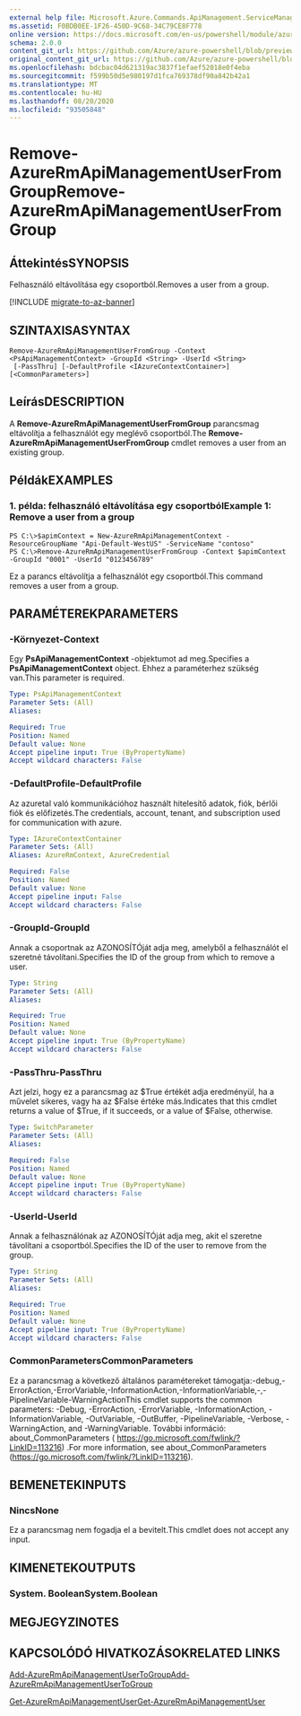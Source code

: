 ```yaml
---
external help file: Microsoft.Azure.Commands.ApiManagement.ServiceManagement.dll-Help.xml
ms.assetid: F0BDB0EE-1F26-450D-9C68-34C79CE8F778
online version: https://docs.microsoft.com/en-us/powershell/module/azurerm.apimanagement/remove-azurermapimanagementuserfromgroup
schema: 2.0.0
content_git_url: https://github.com/Azure/azure-powershell/blob/preview/src/ResourceManager/ApiManagement/Commands.ApiManagement/help/Remove-AzureRmApiManagementUserFromGroup.md
original_content_git_url: https://github.com/Azure/azure-powershell/blob/preview/src/ResourceManager/ApiManagement/Commands.ApiManagement/help/Remove-AzureRmApiManagementUserFromGroup.md
ms.openlocfilehash: bdcbac04d621319ac3837f1efaef52018e0f4eba
ms.sourcegitcommit: f599b50d5e980197d1fca769378df90a842b42a1
ms.translationtype: MT
ms.contentlocale: hu-HU
ms.lasthandoff: 08/20/2020
ms.locfileid: "93505848"
---
```

# <span data-ttu-id="09fc1-101">Remove-AzureRmApiManagementUserFromGroup</span><span class="sxs-lookup"><span data-stu-id="09fc1-101">Remove-AzureRmApiManagementUserFromGroup</span></span>

## <span data-ttu-id="09fc1-102">Áttekintés</span><span class="sxs-lookup"><span data-stu-id="09fc1-102">SYNOPSIS</span></span>
<span data-ttu-id="09fc1-103">Felhasználó eltávolítása egy csoportból.</span><span class="sxs-lookup"><span data-stu-id="09fc1-103">Removes a user from a group.</span></span>

[!INCLUDE [migrate-to-az-banner](../../includes/migrate-to-az-banner.md)]

## <span data-ttu-id="09fc1-104">SZINTAXISA</span><span class="sxs-lookup"><span data-stu-id="09fc1-104">SYNTAX</span></span>

```
Remove-AzureRmApiManagementUserFromGroup -Context <PsApiManagementContext> -GroupId <String> -UserId <String>
 [-PassThru] [-DefaultProfile <IAzureContextContainer>] [<CommonParameters>]
```

## <span data-ttu-id="09fc1-105">Leírás</span><span class="sxs-lookup"><span data-stu-id="09fc1-105">DESCRIPTION</span></span>
<span data-ttu-id="09fc1-106">A **Remove-AzureRmApiManagementUserFromGroup** parancsmag eltávolítja a felhasználót egy meglévő csoportból.</span><span class="sxs-lookup"><span data-stu-id="09fc1-106">The **Remove-AzureRmApiManagementUserFromGroup** cmdlet removes a user from an existing group.</span></span>

## <span data-ttu-id="09fc1-107">Példák</span><span class="sxs-lookup"><span data-stu-id="09fc1-107">EXAMPLES</span></span>

### <span data-ttu-id="09fc1-108">1. példa: felhasználó eltávolítása egy csoportból</span><span class="sxs-lookup"><span data-stu-id="09fc1-108">Example 1: Remove a user from a group</span></span>
```
PS C:\>$apimContext = New-AzureRmApiManagementContext -ResourceGroupName "Api-Default-WestUS" -ServiceName "contoso"
PS C:\>Remove-AzureRmApiManagementUserFromGroup -Context $apimContext -GroupId "0001" -UserId "0123456789"
```

<span data-ttu-id="09fc1-109">Ez a parancs eltávolítja a felhasználót egy csoportból.</span><span class="sxs-lookup"><span data-stu-id="09fc1-109">This command removes a user from a group.</span></span>

## <span data-ttu-id="09fc1-110">PARAMÉTEREK</span><span class="sxs-lookup"><span data-stu-id="09fc1-110">PARAMETERS</span></span>

### <span data-ttu-id="09fc1-111">-Környezet</span><span class="sxs-lookup"><span data-stu-id="09fc1-111">-Context</span></span>
<span data-ttu-id="09fc1-112">Egy **PsApiManagementContext** -objektumot ad meg.</span><span class="sxs-lookup"><span data-stu-id="09fc1-112">Specifies a **PsApiManagementContext** object.</span></span>
<span data-ttu-id="09fc1-113">Ehhez a paraméterhez szükség van.</span><span class="sxs-lookup"><span data-stu-id="09fc1-113">This parameter is required.</span></span>

```yaml
Type: PsApiManagementContext
Parameter Sets: (All)
Aliases: 

Required: True
Position: Named
Default value: None
Accept pipeline input: True (ByPropertyName)
Accept wildcard characters: False
```

### <span data-ttu-id="09fc1-114">-DefaultProfile</span><span class="sxs-lookup"><span data-stu-id="09fc1-114">-DefaultProfile</span></span>
<span data-ttu-id="09fc1-115">Az azuretal való kommunikációhoz használt hitelesítő adatok, fiók, bérlői fiók és előfizetés.</span><span class="sxs-lookup"><span data-stu-id="09fc1-115">The credentials, account, tenant, and subscription used for communication with azure.</span></span>
 
```yaml
Type: IAzureContextContainer
Parameter Sets: (All)
Aliases: AzureRmContext, AzureCredential

Required: False
Position: Named
Default value: None
Accept pipeline input: False
Accept wildcard characters: False
```

### <span data-ttu-id="09fc1-116">-GroupId</span><span class="sxs-lookup"><span data-stu-id="09fc1-116">-GroupId</span></span>
<span data-ttu-id="09fc1-117">Annak a csoportnak az AZONOSÍTÓját adja meg, amelyből a felhasználót el szeretné távolítani.</span><span class="sxs-lookup"><span data-stu-id="09fc1-117">Specifies the ID of the group from which to remove a user.</span></span>

```yaml
Type: String
Parameter Sets: (All)
Aliases: 

Required: True
Position: Named
Default value: None
Accept pipeline input: True (ByPropertyName)
Accept wildcard characters: False
```

### <span data-ttu-id="09fc1-118">-PassThru</span><span class="sxs-lookup"><span data-stu-id="09fc1-118">-PassThru</span></span>
<span data-ttu-id="09fc1-119">Azt jelzi, hogy ez a parancsmag az $True értékét adja eredményül, ha a művelet sikeres, vagy ha az $False értéke más.</span><span class="sxs-lookup"><span data-stu-id="09fc1-119">Indicates that this cmdlet returns a value of $True, if it succeeds, or a value of $False, otherwise.</span></span>

```yaml
Type: SwitchParameter
Parameter Sets: (All)
Aliases: 

Required: False
Position: Named
Default value: None
Accept pipeline input: True (ByPropertyName)
Accept wildcard characters: False
```

### <span data-ttu-id="09fc1-120">-UserId</span><span class="sxs-lookup"><span data-stu-id="09fc1-120">-UserId</span></span>
<span data-ttu-id="09fc1-121">Annak a felhasználónak az AZONOSÍTÓját adja meg, akit el szeretne távolítani a csoportból.</span><span class="sxs-lookup"><span data-stu-id="09fc1-121">Specifies the ID of the user to remove from the group.</span></span>

```yaml
Type: String
Parameter Sets: (All)
Aliases: 

Required: True
Position: Named
Default value: None
Accept pipeline input: True (ByPropertyName)
Accept wildcard characters: False
```

### <span data-ttu-id="09fc1-122">CommonParameters</span><span class="sxs-lookup"><span data-stu-id="09fc1-122">CommonParameters</span></span>
<span data-ttu-id="09fc1-123">Ez a parancsmag a következő általános paramétereket támogatja:-debug,-ErrorAction,-ErrorVariable,-InformationAction,-InformationVariable,-,-PipelineVariable-WarningAction</span><span class="sxs-lookup"><span data-stu-id="09fc1-123">This cmdlet supports the common parameters: -Debug, -ErrorAction, -ErrorVariable, -InformationAction, -InformationVariable, -OutVariable, -OutBuffer, -PipelineVariable, -Verbose, -WarningAction, and -WarningVariable.</span></span> <span data-ttu-id="09fc1-124">További információ: about_CommonParameters ( https://go.microsoft.com/fwlink/?LinkID=113216) .</span><span class="sxs-lookup"><span data-stu-id="09fc1-124">For more information, see about_CommonParameters (https://go.microsoft.com/fwlink/?LinkID=113216).</span></span>

## <span data-ttu-id="09fc1-125">BEMENETEK</span><span class="sxs-lookup"><span data-stu-id="09fc1-125">INPUTS</span></span>

### <span data-ttu-id="09fc1-126">Nincs</span><span class="sxs-lookup"><span data-stu-id="09fc1-126">None</span></span>
<span data-ttu-id="09fc1-127">Ez a parancsmag nem fogadja el a bevitelt.</span><span class="sxs-lookup"><span data-stu-id="09fc1-127">This cmdlet does not accept any input.</span></span>

## <span data-ttu-id="09fc1-128">KIMENETEK</span><span class="sxs-lookup"><span data-stu-id="09fc1-128">OUTPUTS</span></span>

### <span data-ttu-id="09fc1-129">System. Boolean</span><span class="sxs-lookup"><span data-stu-id="09fc1-129">System.Boolean</span></span>

## <span data-ttu-id="09fc1-130">MEGJEGYZI</span><span class="sxs-lookup"><span data-stu-id="09fc1-130">NOTES</span></span>

## <span data-ttu-id="09fc1-131">KAPCSOLÓDÓ HIVATKOZÁSOK</span><span class="sxs-lookup"><span data-stu-id="09fc1-131">RELATED LINKS</span></span>

[<span data-ttu-id="09fc1-132">Add-AzureRmApiManagementUserToGroup</span><span class="sxs-lookup"><span data-stu-id="09fc1-132">Add-AzureRmApiManagementUserToGroup</span></span>](./Add-AzureRmApiManagementUserToGroup.md)

[<span data-ttu-id="09fc1-133">Get-AzureRmApiManagementUser</span><span class="sxs-lookup"><span data-stu-id="09fc1-133">Get-AzureRmApiManagementUser</span></span>](./Get-AzureRmApiManagementUser.md)


